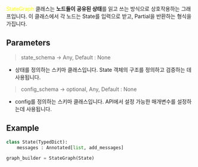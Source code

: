 <font color="#ffff00">StateGraph</font> 클래스는 **노드들이 공유된 상태**를 읽고 쓰는 방식으로 상호작용하는 그래프입니다. 이 클래스에서 각 노드는 State를 입력으로 받고, Partial을 반환하는 형식을 가집니다.

## Parameters

> state_schema -> Any, Default : None

- 상태를 정의하는 스키마 클래스입니다. State 객체의 구조를 정의하고 검증하는 데 사용됩니다.

> config_schema -> optional, Any, Default : None

- config를 정의하는 스키마 클래스입니다. API에서 설정 가능한 매개변수를 설정하는데 사용됩니다.

## Example

```python
class State(TypedDict):
    messages : Annotated[list, add_messages]

graph_builder = StateGraph(State)
```

